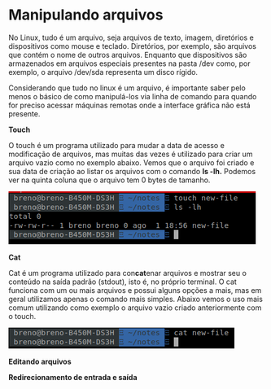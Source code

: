 # Manipulando arquivos

No Linux, tudo é um arquivo, seja arquivos de texto, imagem, diretórios e dispositivos como mouse e teclado. Diretórios, por exemplo, são arquivos que contém o nome de outros arquivos. Enquanto que dispositivos são armazenados em arquivos especiais presentes na pasta /dev como, por exemplo, o arquivo /dev/sda representa um disco rígido.

Considerando que tudo no linux é um arquivo, é importante saber pelo menos o básico de como manipulá-los via linha de comando para quando for preciso acessar máquinas remotas onde a interface gráfica não está presente.

**Touch**

O touch é um programa utilizado para mudar a data de acesso e modificação de arquivos, mas muitas das vezes é utilizado para criar um arquivo vazio como no exemplo abaixo. Vemos que o arquivo foi criado e sua data de criação ao listar os arquivos com o comando **ls -lh.** Podemos ver na quinta coluna que o arquivo tem 0 bytes de tamanho.

![Criando um arquivo com o touch](.gitbook/assets/touch-criando-arquivo.png)

**Cat**

Cat é um programa utilizado para con**cat**enar arquivos e mostrar seu o conteúdo na saída padrão \(stdout\), isto é, no próprio terminal. O cat funciona com um ou mais arquivos e possui alguns opções a mais, mas em geral utilizamos apenas o comando mais simples. Abaixo vemos o uso mais comum utilizando como exemplo o arquivo vazio criado anteriormente com o touch. 

![Imprimindo conte&#xFA;do do arquivo com o cat](.gitbook/assets/cat.png)

**Editando arquivos**

**Redirecionamento de entrada e saída**

